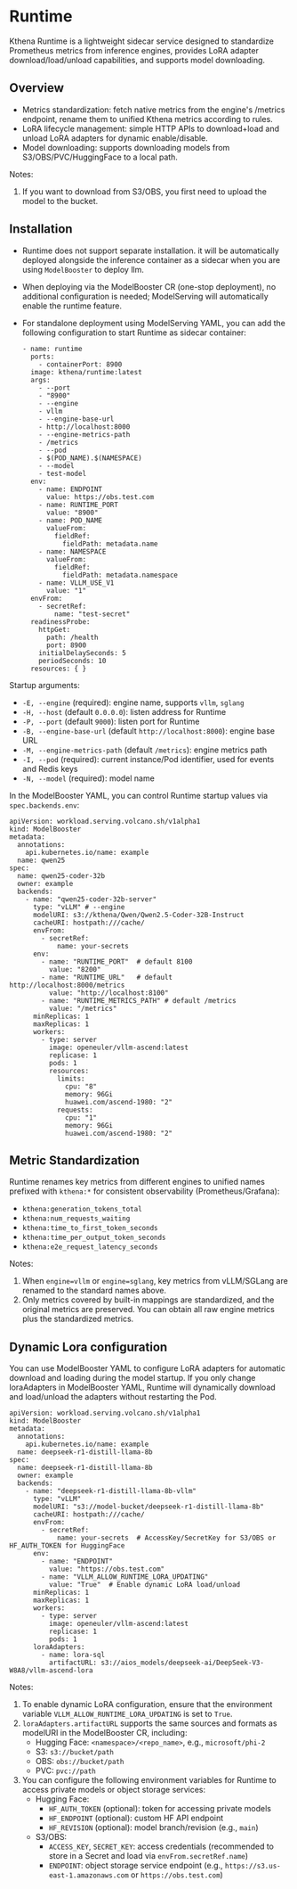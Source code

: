# Runtime

Kthena Runtime is a lightweight sidecar service designed to standardize Prometheus metrics from inference engines, provides LoRA adapter download/load/unload capabilities, and supports model downloading.

## Overview

- Metrics standardization: fetch native metrics from the engine's /metrics endpoint, rename them to unified Kthena metrics according to rules.
- LoRA lifecycle management: simple HTTP APIs to download+load and unload LoRA adapters for dynamic enable/disable.
- Model downloading: supports downloading models from S3/OBS/PVC/HuggingFace to a local path.

Notes:

1. If you want to download from S3/OBS, you first need to upload the model to the bucket.

## Installation

- Runtime does not support separate installation.  it will be automatically deployed alongside the inference container as a sidecar when you are using `ModelBooster` to deploy llm.
- When deploying via the ModelBooster CR (one-stop deployment), no additional configuration is needed; ModelServing will automatically enable the runtime feature.
- For standalone deployment using ModelServing YAML, you can add the following configuration to start Runtime as sidecar container:

  ```
  - name: runtime
    ports:
      - containerPort: 8900
    image: kthena/runtime:latest
    args:
      - --port
      - "8900"
      - --engine
      - vllm
      - --engine-base-url
      - http://localhost:8000
      - --engine-metrics-path
      - /metrics
      - --pod
      - $(POD_NAME).$(NAMESPACE)
      - --model
      - test-model
    env:
      - name: ENDPOINT
        value: https://obs.test.com
      - name: RUNTIME_PORT
        value: "8900"
      - name: POD_NAME
        valueFrom:
          fieldRef:
            fieldPath: metadata.name
      - name: NAMESPACE
        valueFrom:
          fieldRef:
            fieldPath: metadata.namespace
      - name: VLLM_USE_V1
        value: "1"
    envFrom:
      - secretRef:
          name: "test-secret"
    readinessProbe:
      httpGet:
        path: /health
        port: 8900
      initialDelaySeconds: 5
      periodSeconds: 10
    resources: { }
  ```

Startup arguments:

- `-E, --engine` (required): engine name, supports `vllm`, `sglang`
- `-H, --host` (default `0.0.0.0`): listen address for Runtime
- `-P, --port` (default `9000`): listen port for Runtime
- `-B, --engine-base-url` (default `http://localhost:8000`): engine base URL
- `-M, --engine-metrics-path` (default `/metrics`): engine metrics path
- `-I, --pod` (required): current instance/Pod identifier, used for events and Redis keys
- `-N, --model` (required): model name

In the ModelBooster YAML, you can control Runtime startup values via `spec.backends.env`:

```
apiVersion: workload.serving.volcano.sh/v1alpha1
kind: ModelBooster
metadata:
  annotations:
    api.kubernetes.io/name: example
  name: qwen25
spec:
  name: qwen25-coder-32b
  owner: example
  backends:
    - name: "qwen25-coder-32b-server"
      type: "vLLM" # --engine
      modelURI: s3://kthena/Qwen/Qwen2.5-Coder-32B-Instruct
      cacheURI: hostpath:///cache/
      envFrom:
        - secretRef:
            name: your-secrets
      env:
        - name: "RUNTIME_PORT"  # default 8100
          value: "8200"
        - name: "RUNTIME_URL"   # default http://localhost:8000/metrics
          value: "http://localhost:8100"
        - name: "RUNTIME_METRICS_PATH" # default /metrics
          value: "/metrics"
      minReplicas: 1
      maxReplicas: 1
      workers:
        - type: server
          image: openeuler/vllm-ascend:latest
          replicase: 1
          pods: 1
          resources:
            limits:
              cpu: "8"
              memory: 96Gi
              huawei.com/ascend-1980: "2"
            requests:
              cpu: "1"
              memory: 96Gi
              huawei.com/ascend-1980: "2"
```

## Metric Standardization

Runtime renames key metrics from different engines to unified names prefixed with `kthena:*` for consistent observability (Prometheus/Grafana):

- `kthena:generation_tokens_total`
- `kthena:num_requests_waiting`
- `kthena:time_to_first_token_seconds`
- `kthena:time_per_output_token_seconds`
- `kthena:e2e_request_latency_seconds`

Notes:

1. When `engine=vllm` or `engine=sglang`, key metrics from vLLM/SGLang are renamed to the standard names above.
2. Only metrics covered by built-in mappings are standardized, and the original metrics are preserved. You can obtain all raw engine metrics plus the standardized metrics.

## Dynamic Lora configuration

You can use ModelBooster YAML to configure LoRA adapters for automatic download and loading during the model startup.
If you only change loraAdapters in ModelBooster YAML, Runtime will dynamically download and load/unload the adapters without restarting the Pod.

```
apiVersion: workload.serving.volcano.sh/v1alpha1
kind: ModelBooster
metadata:
  annotations:
    api.kubernetes.io/name: example
  name: deepseek-r1-distill-llama-8b
spec:
  name: deepseek-r1-distill-llama-8b
  owner: example
  backends:
    - name: "deepseek-r1-distill-llama-8b-vllm"
      type: "vLLM"
      modelURI: "s3://model-bucket/deepseek-r1-distill-llama-8b"
      cacheURI: hostpath:///cache/
      envFrom:
        - secretRef:
            name: your-secrets  # AccessKey/SecretKey for S3/OBS or HF_AUTH_TOKEN for HuggingFace
      env:
        - name: "ENDPOINT"
          value: "https://obs.test.com"
        - name: "VLLM_ALLOW_RUNTIME_LORA_UPDATING"
          value: "True"  # Enable dynamic LoRA load/unload
      minReplicas: 1
      maxReplicas: 1
      workers:
        - type: server
          image: openeuler/vllm-ascend:latest
          replicase: 1
          pods: 1
      loraAdapters:
        - name: lora-sql
          artifactURL: s3://aios_models/deepseek-ai/DeepSeek-V3-W8A8/vllm-ascend-lora
```

Notes:

1. To enable dynamic LoRA configuration, ensure that the environment variable `VLLM_ALLOW_RUNTIME_LORA_UPDATING` is set to `True`.
2. `loraAdapters.artifactURL` supports the same sources and formats as modelURI in the ModelBooster CR, including:
   - Hugging Face: `<namespace>/<repo_name>`, e.g., `microsoft/phi-2`
   - S3: `s3://bucket/path`
   - OBS: `obs://bucket/path`
   - PVC: `pvc://path`
3. You can configure the following environment variables for Runtime to access private models or object storage services:
   - Hugging Face:
     - `HF_AUTH_TOKEN` (optional): token for accessing private models
     - `HF_ENDPOINT` (optional): custom HF API endpoint
     - `HF_REVISION` (optional): model branch/revision (e.g., `main`)
   - S3/OBS:
     - `ACCESS_KEY`, `SECRET_KEY`: access credentials (recommended to store in a Secret and load via `envFrom.secretRef.name`)
     - `ENDPOINT`: object storage service endpoint (e.g., `https://s3.us-east-1.amazonaws.com` or `https://obs.test.com`)

